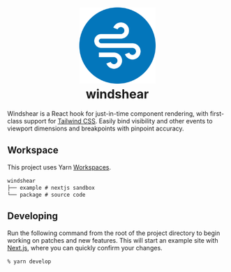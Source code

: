 <h1 align="center">
  <img src="package/windshear.png" width=175 alt=""><br>
  windshear<br>
</h1>

Windshear is a React hook for just-in-time component rendering, with first-class support for [Tailwind CSS](https://tailwindcss.com/docs). Easily bind visibility and other events to viewport dimensions and breakpoints with pinpoint accuracy.

## Workspace

This project uses Yarn [Workspaces](https://classic.yarnpkg.com/en/docs/workspaces/).

```text
windshear
├── example # nextjs sandbox
└── package # source code
```

## Developing

Run the following command from the root of the project directory to begin working on patches and new features. This will start an example site with [Next.js](https://nextjs.org), where you can quickly confirm your changes.

```
% yarn develop
```
